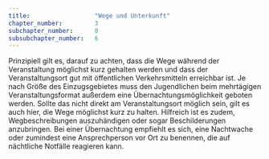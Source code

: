 ```yaml
---
title: 					"Wege und Unterkunft"
chapter_number: 		3
subchapter_number:		8
subsubchapter_number:	6
---
```


Prinzipiell gilt es, darauf zu achten, dass die Wege während der Veranstaltung möglichst kurz gehalten werden und dass der Veranstaltungsort gut mit öffentlichen Verkehrsmitteln erreichbar ist. Je nach Größe des Einzugsgebietes muss den Jugendlichen beim mehrtägigen Veranstaltungsformat außerdem eine Übernachtungsmöglichkeit geboten werden. Sollte das nicht direkt am Veranstaltungsort möglich sein, gilt es auch hier, die Wege möglichst kurz zu halten. Hilfreich ist es zudem, Wegbeschreibungen auszuhändigen oder sogar Beschilderungen anzubringen. Bei einer Übernachtung empfiehlt es sich, eine Nachtwache oder zumindest eine Ansprechperson vor Ort zu benennen, die auf nächtliche Notfälle reagieren kann.